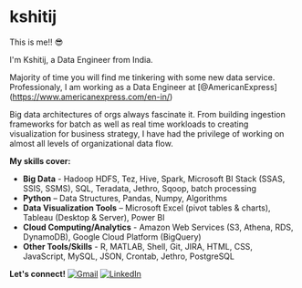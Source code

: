 # kshitij
This is me!! 😎

I'm Kshitij, a Data Engineer from India.<br>

Majority of time you will find me tinkering with some new data service. Professionaly, I am working as a Data Engineer at [@AmericanExpress] (https://www.americanexpress.com/en-in/)

Big data architectures of orgs always fascinate it. From building ingestion frameworks for batch as well as real time workloads to creating visualization for business strategy, I have had the privilege of working on almost all levels of organizational data flow.<br> 

**My skills cover:**
- **Big Data** - Hadoop HDFS, Tez, Hive, Spark, Microsoft BI Stack (SSAS, SSIS, SSMS), SQL, Teradata, Jethro, Sqoop, batch processing
- **Python** – Data Structures, Pandas, Numpy, Algorithms
- **Data Visualization Tools** – Microsoft Excel (pivot tables & charts), Tableau (Desktop & Server), Power BI
- **Cloud Computing/Analytics** - Amazon Web Services (S3, Athena, RDS, DynamoDB), Google Cloud Platform (BigQuery)
- **Other Tools/Skills** - R, MATLAB, Shell, Git, JIRA, HTML, CSS, JavaScript, MySQL, JSON, Crontab, Jethro, PostgreSQL

**Let's connect!** 
[![Gmail](https://cdn-icons-png.flaticon.com/512/281/281769.png)](mailto:kshitij03071997@gmail.com)
[![LinkedIn](https://cdn-icons-png.flaticon.com/512/174/174857.png)](https://www.linkedin.com/in/kshitij-chauhan-de/)





